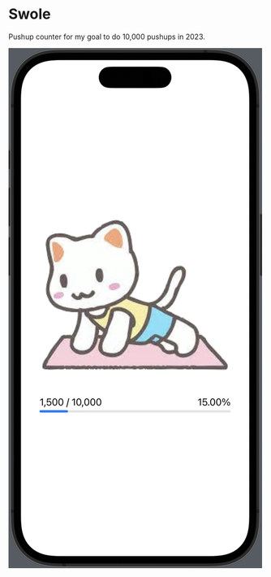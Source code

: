 # Swole
Pushup counter for my goal to do 10,000 pushups in 2023.

![screenshot](assets/docs/screenshot.png)
